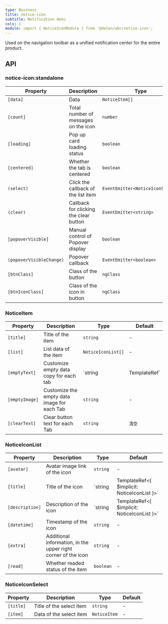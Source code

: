 ```yaml
---
type: Business
title: notice-icon
subtitle: Notification menu
cols: 1
module: import { NoticeIconModule } from '@delon/abc/notice-icon';
---
```


Used on the navigation toolbar as a unified notification center for the entire product.

## API

### notice-icon:standalone

| Property | Description | Type | Default |
|----------|-------------|------|---------|
| `[data]` | Data | `NoticeItem[]` | - |
| `[count]` | Total number of messages on the icon | `number` | - |
| `[loading]` | Pop up card loading status | `boolean` | `false` |
| `[centered]` | Whether the tab is centered | `boolean` | `false` |
| `(select)` | Click the callback of the list item | `EventEmitter<NoticeIconSelect>` | - |
| `(clear)` | Callback for clicking the clear button | `EventEmitter<string>` | - |
| `[popoverVisible]` | Manual control of Popover display | `boolean` | `false` |
| `(popoverVisibleChange)` | Popover callback | `EventEmitter<boolean>` | - |
| `[btnClass]` | Class of the button | `ngClass` | - |
| `[btnIconClass]` | Class of the icon in button | `ngClass` | - |

### NoticeItem

| Property | Description | Type | Default |
|----------|-------------|------|---------|
| `[title]` | Title of the item | `string` | - |
| `[list]` | List data of the item | `NoticeIconList[]` | - |
| `[emptyText]` | Customize empty data copy for each tab | `string | TemplateRef<void>` | `无通知` |
| `[emptyImage]` | Customize the empty data image for each Tab | `string` | - |
| `[clearText]` | Clear button text for each Tab | `string` | `清空` |

### NoticeIconList

| Property | Description | Type | Default |
|----------|-------------|------|---------|
| `[avatar]` | Avatar image link of the icon | `string` | - |
| `[title]` | Title of the icon | `string | TemplateRef<{ $implicit: NoticeIconList }>` | - |
| `[description]` | Description of the icon | `string | TemplateRef<{ $implicit: NoticeIconList }>` | - |
| `[datetime]` | Timestamp of the icon | `string` | - |
| `[extra]` | Additional information, in the upper right corner of the icon | `string` | - |
| `[read]` | Whether readed status of the item | `boolean` | - |

### NoticeIconSelect

| Property | Description | Type | Default |
|----------|-------------|------|---------|
| `[title]` | Title of the select item | `string` | - |
| `[item]` | Data of the select item | `NoticeItem` | - |
